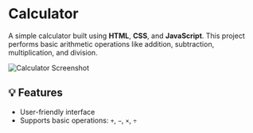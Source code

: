 # Calculator

A simple calculator built using **HTML**, **CSS**, and **JavaScript**. This project performs basic arithmetic operations like addition, subtraction, multiplication, and division.

![Calculator Screenshot](./screenshot.png) <!-- (Optional: Add a screenshot of your project) -->

## 💡 Features

- User-friendly interface
- Supports basic operations: `+`, `−`, `×`, `÷`
